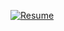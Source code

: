 
[![Resume](https://user-images.githubusercontent.com/62815232/209010600-bf4e2bb8-93b3-4350-b98c-649f36d86237.png)](https://github.com/Rikveet/resume/files/10281805/Resume.pdf)
